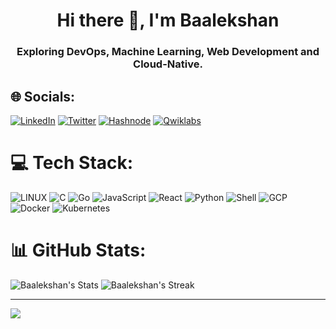 <h1 align="center">Hi there 👋, I'm Baalekshan</h1>
<h3 align="center">Exploring DevOps, Machine Learning, Web Development and Cloud-Native.</h3>


## 🌐 Socials:
[![LinkedIn](https://img.shields.io/badge/linkedin-%230077B5.svg?style=for-the-badge&logo=linkedin&logoColor=white)](https://www.linkedin.com/in/baalekshan/) [![Twitter](https://img.shields.io/badge/Twitter-%231DA1F2.svg?style=for-the-badge&logo=Twitter&logoColor=white)](https://twitter.com/baalekshan) [![Hashnode](https://img.shields.io/badge/Hashnode-%231158F0.svg?style=for-the-badge&logo=Hashnode&logoColor=white)](https://baalekshan.hashnode.dev/) [![Qwiklabs](https://img.shields.io/badge/Qwiklabs-%237B77E6.svg?style=for-the-badge&logo=QwikLabs&logoColor=white)](https://www.cloudskillsboost.google/public_profiles/cfe68d0e-4862-49ef-b824-52034d9908a6)

# 💻 Tech Stack:
![LINUX](https://img.shields.io/badge/Linux-FCC624?style=for-the-badge&logo=linux&logoColor=black) ![C](https://img.shields.io/badge/c-%2300599C.svg?style=for-the-badge&logo=c&logoColor=white) ![Go](https://img.shields.io/badge/go-%2300ADD8.svg?style=for-the-badge&logo=go&logoColor=white) ![JavaScript](https://img.shields.io/badge/javascript-%23323330.svg?style=for-the-badge&logo=javascript&logoColor=%23F7DF1E) ![React](https://img.shields.io/badge/react-%2320232a.svg?style=for-the-badge&logo=react&logoColor=%2361DAFB) ![Python](https://img.shields.io/badge/python-3670A0?style=for-the-badge&logo=python&logoColor=ffdd54) ![Shell](https://img.shields.io/badge/Shell-%234ea94b.svg?style=for-the-badge&logo=shell&logoColor=white) ![GCP](https://img.shields.io/badge/GCP-%23FFFFFF.svg?style=for-the-badge&logo=GoogleCloud&logoColor=blue) ![Docker](https://img.shields.io/badge/docker-%230db7ed.svg?style=for-the-badge&logo=docker&logoColor=white) ![Kubernetes](https://img.shields.io/badge/kubernetes-%23326ce5.svg?style=for-the-badge&logo=kubernetes&logoColor=white) 

# 📊 GitHub Stats:
![Baalekshan's Stats](https://github-readme-stats.vercel.app/api?username=Baalekshan&theme=tokyonight&show_icons=true&hide_border=true&count_private=true) ![Baalekshan's Streak](https://github-readme-streak-stats.herokuapp.com/?user=Baalekshan&theme=tokyonight&hide_border=true)

---
[![](https://visitcount.itsvg.in/api?id=Baalekshan&label=Profile%20Views&icon=3&pretty=true)](https://visitcount.itsvg.in)
